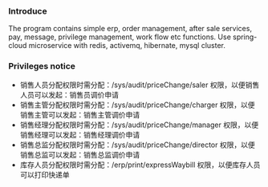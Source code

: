 ### Introduce

The program contains simple erp, order management, after sale services, pay, message, privilege management, work flow etc functions. Use spring-cloud microservice with redis, activemq, hibernate, mysql cluster.


### Privileges notice

- 销售人员分配权限时需分配：/sys/audit/priceChange/saler 权限，以便销售人员可以发起：销售员调价申请
- 销售主管分配权限时需分配：/sys/audit/priceChange/charger 权限，以便销售主管可以发起：销售主管调价申请
- 销售经理分配权限时需分配：/sys/audit/priceChange/manager 权限，以便销售经理可以发起：销售经理调价申请
- 销售总监分配权限时需分配：/sys/audit/priceChange/director 权限，以便销售总监可以发起：销售总监调价申请
- 库存人员分配权限时需分配：/erp/print/expressWaybill 权限，以便库存人员可以打印快递单
